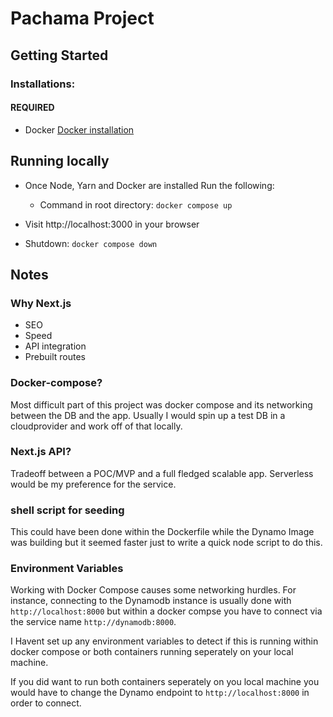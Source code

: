# Pachama Project

## Getting Started
### Installations:
#### REQUIRED
 * Docker [Docker installation](https://docs.docker.com/engine/install/)

## Running locally
* Once Node, Yarn and Docker are installed Run the following:
    * Command in root directory: `docker compose up`

* Visit http://localhost:3000 in your browser

* Shutdown: `docker compose down`

## Notes
### Why Next.js
* SEO
* Speed
* API integration
* Prebuilt routes

### Docker-compose?

Most difficult part of this project was docker compose and its networking between the DB and the app.
Usually I would spin up a test DB in a cloudprovider and work off of that locally.

### Next.js API?

Tradeoff between a POC/MVP and a full fledged scalable app. Serverless would be my preference for the service.

### shell script for seeding

This could have been done within the Dockerfile while the Dynamo Image was building but it seemed faster just to write a quick node script to do this.

### Environment Variables

Working with Docker Compose causes some networking hurdles. For instance, connecting to the Dynamodb instance is usually done with `http://localhost:8000` but within a docker compse you have to connect via the service name 
`http://dynamodb:8000`.

I Havent set up any environment variables to detect if this is running within docker compose or both containers running seperately on your local machine.

If you did want to run both containers seperately on you local machine you would have to change the Dynamo endpoint to `http://localhost:8000` in order to connect.
